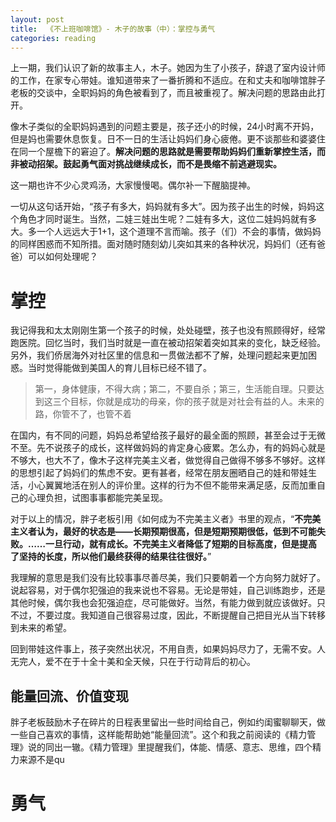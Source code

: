 ```yaml
---
layout: post
title:  《不上班咖啡馆》- 木子的故事（中）：掌控与勇气
categories: reading
---
```


上一期，我们认识了新的故事主人，木子。她因为生了小孩子，辞退了室内设计师的工作，在家专心带娃。谁知道带来了一番折腾和不适应。在和丈夫和咖啡馆胖子老板的交谈中，全职妈妈的角色被看到了，而且被重视了。解决问题的思路由此打开。

像木子类似的全职妈妈遇到的问题主要是，孩子还小的时候，24小时离不开妈，但是妈也需要休息恢复。日不一日的生活让妈妈们身心疲倦。更不谈那些和婆婆住在同一个屋檐下的窘迫了。**解决问题的思路就是需要帮助妈妈们重新掌控生活，而非被动招架。鼓起勇气面对挑战继续成长，而不是畏缩不前逃避现实。**

这一期也许不少心灵鸡汤，大家慢慢喝。偶尔补一下醒脑提神。

一切从这句话开始，“孩子有多大，妈妈就有多大”。因为孩子出生的时候，妈妈这个角色才同时诞生。当然，二娃三娃出生呢？二娃有多大，这位二娃妈妈就有多大。多一个人远远大于1+1，这个道理不言而喻。孩子（们）不会的事情，做妈妈的同样困惑而不知所措。面对随时随刻幼儿突如其来的各种状况，妈妈们（还有爸爸）可以如何处理呢？

# 掌控

我记得我和太太刚刚生第一个孩子的时候，处处碰壁，孩子也没有照顾得好，经常跑医院。回忆当时，我们当时就是一直在被动招架着突如其来的变化，缺乏经验。另外，我们侨居海外对社区里的信息和一贯做法都不了解，处理问题起来更加困惑。当时觉得能做到美国人的育儿目标已经不错了。

> 第一，身体健康，不得大病；第二，不要自杀；第三，生活能自理。只要达到这三个目标，你就是成功的母亲，你的孩子就是对社会有益的人。未来的路，你管不了，也管不着

在国内，有不同的问题，妈妈总希望给孩子最好的最全面的照顾，甚至会过于无微不至。先不说孩子的成长，这样做妈妈的肯定身心疲累。怎么办，有的妈妈心就是不够大，也大不了，像木子这样完美主义者，做觉得自己做得不够多不够好。这样的思想引起了妈妈们的焦虑不安。更有甚者，经常在朋友圈晒自己的娃和带娃生活，小心翼翼地活在别人的评价里。这样的行为不但不能带来满足感，反而加重自己的心理负担，试图事事都能完美呈现。

对于以上的情况，胖子老板引用《如何成为不完美主义者》书里的观点，“**不完美主义者认为，最好的状态是——长期预期很高，但是短期预期很低，低到不可能失败。……一旦行动，就有成长。不完美主义者降低了短期的目标高度，但是提高了坚持的长度，所以他们最终获得的结果往往很好。**” 

我理解的意思是我们没有比较事事尽善尽美，我们只要朝着一个方向努力就好了。说起容易，对于偶尔犯强迫的我来说也不容易。无论是带娃，自己训练跑步，还是其他时候，偶尔我也会犯强迫症，尽可能做好。当然，有能力做到就应该做好。只不过，不要过度。我知道自己很容易过度，因此，不断提醒自己把目光从当下转移到未来的希望。

回到带娃这件事上，孩子突然出状况，不用自责，如果妈妈尽力了，无需不安。人无完人，爱不在于十全十美和全天候，只在于行动背后的初心。

## 能量回流、价值变现

胖子老板鼓励木子在碎片的日程表里留出一些时间给自己，例如约闺蜜聊聊天，做一些自己喜欢的事情，这样能帮助她“能量回流”。这个和我之前阅读的《精力管理》说的同出一辙。《精力管理》里提醒我们，体能、情感、意志、思维，四个精力来源不是qu



# 勇气

<!--stackedit_data:
eyJoaXN0b3J5IjpbLTE4MjcyMjA3NTNdfQ==
-->